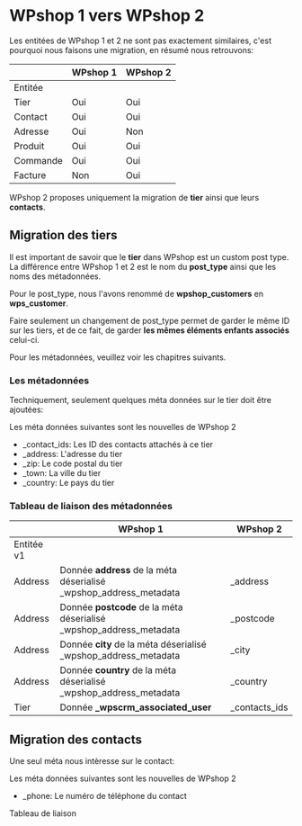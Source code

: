 # WPshop 1 vers WPshop 2

Les entitées de WPshop 1 et 2 ne sont pas exactement similaires, c'est pourquoi nous faisons une migration, en résumé nous retrouvons:

|          | WPshop 1 | WPshop 2 |
| -------- | -------- | -------- |
| Entitée  |          |          |
| Tier     | Oui      | Oui      |
| Contact  | Oui      | Oui      |
| Adresse  | Oui      | Non      |
| Produit  | Oui      | Oui      |
| Commande | Oui      | Oui      |
| Facture  | Non      | Oui      |

WPshop 2 proposes uniquement la migration de **tier** ainsi que leurs **contacts**.

## Migration des tiers

Il est important de savoir que le **tier** dans WPshop est un custom post type. La différence entre WPshop 1 et 2 est le nom du **post_type** ainsi que les noms des métadonnées.

Pour le post_type, nous l'avons renommé de **wpshop_customers** en **wps_customer**.

Faire seulement un changement de post_type permet de garder le même ID sur les tiers, et de ce fait, de garder **les mêmes éléments enfants associés** celui-ci.

Pour les métadonnées, veuillez voir les chapitres suivants.

### Les métadonnées

Techniquement, seulement quelques méta données sur le tier doit être ajoutées:

Les méta données suivantes sont les nouvelles de WPshop 2

* _contact_ids: Les ID des contacts attachés à ce tier
* _address: L'adresse du tier
* _zip: Le code postal du tier
* _town: La ville du tier
* _country: Le pays du tier

### Tableau de liaison des métadonnées

|            |  WPshop 1                                                            | WPshop 2       |
| ---------- | -------------------------------------------------------------------- | -------------- |
| Entitée v1 |                                                                      |                |
| Address    | Donnée **address** de la méta déserialisé \_wpshop_address_metadata  | \_address      |
| Address    | Donnée **postcode** de la méta déserialisé \_wpshop_address_metadata | \_postcode     |
| Address    | Donnée **city** de la méta déserialisé \_wpshop_address_metadata     | \_city         |
| Address    | Donnée **country** de la méta déserialisé \_wpshop_address_metadata  | \_country      |
| Tier       | Donnée **\_wpscrm_associated_user**                                  | \_contacts_ids |



## Migration des contacts

Une seul méta nous intèresse sur le contact:

Les méta données suivantes sont les nouvelles de WPshop 2

* _phone: Le numéro de téléphone du contact

Tableau de liaison
